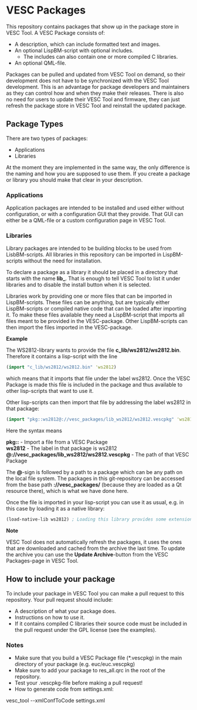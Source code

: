 # VESC Packages

This repository contains packages that show up in the package store in VESC Tool. A VESC Package consists of:

* A description, which can include formatted text and images.
* An optional LispBM-script with optional includes.
	- The includes can also contain one or more compiled C libraries.
* An optional QML-file.

Packages can be pulled and updated from VESC Tool on demand, so their development does not have to be synchronized with the VESC Tool development. This is an advantage for package developers and maintainers as they can control how and when they make their releases. There is also no need for users to update their VESC Tool and firmware, they can just refresh the package store in VESC Tool and reinstall the updated package.

## Package Types

There are two types of packages:

* Applications
* Libraries

At the moment they are implemented in the same way, the only difference is the naming and how you are supposed to use them. If you create a package or library you should make that clear in your description.

### Applications

Application packages are intended to be installed and used either without configuration, or with a configuration GUI that they provide. That GUI can either be a QML-file or a custom configuration page in VESC Tool.

### Libraries

Library packages are intended to be building blocks to be used from LisbBM-scripts. All libraries in this repository can be imported in LispBM-scripts without the need for installation.

To declare a package as a library it should be placed in a directory that starts with the name **lib_**. That is enough to tell VESC Tool to list it under libraries and to disable the install button when it is selected.

Libraries work by providing one or more files that can be imported in LispBM-scripts. These files can be anything, but are typically either LispBM-scripts or compiled native code that can be loaded after importing it. To make these files available they need a LispBM-script that imports all files meant to be provided in the VESC-package. Other LispBM-scripts can then import the files imported in the VESC-package.

**Example**

The WS2812-library wants to provide the file **c_lib/ws2812/ws2812.bin**. Therefore it contains a lisp-script with the line

```clj
(import "c_lib/ws2812/ws2812.bin" 'ws2812)
```

which means that it imports that file under the label ws2812. Once the VESC Package is made this file is included in the package and thus available to other lisp-scripts that want to use it.

Other lisp-scripts can then import that file by addressing the label ws2812 in that package:

```clj
(import "pkg::ws2812@://vesc_packages/lib_ws2812/ws2812.vescpkg" 'ws2812)
```

Here the syntax means

**pkg::** - Import a file from a VESC Package  
**ws2812** - The label in that package is ws2812  
**@://vesc_packages/lib_ws2812/ws2812.vescpkg** - The path of that VESC Package

The **@**-sign is followed by a path to a package which can be any path on the local file system. The packages in this git-repository can be accessed from the base path **://vesc_packages/** (because they are loaded as a Qt resource there), which is what we have done here.

Once the file is imported in your lisp-script you can use it as usual, e.g. in this case by loading it as a native library:

```clj
(load-native-lib ws2812) ; Loading this library provides some extensions to control ws2812 addressable LEDs
```

**Note**

VESC Tool does not automatically refresh the packages, it uses the ones that are downloaded and cached from the archive the last time. To update the archive you can use the **Update Archive**-button from the VESC Packages-page in VESC Tool.

## How to include your package

To include your package in VESC Tool you can make a pull request to this repository. Your pull request should include:

* A description of what your package does.
* Instructions on how to use it.
* If it contains compiled C libraries their source code must be included in the pull request under the GPL license (see the examples).

### Notes

* Make sure that you build a VESC Package file (\*.vescpkg) in the main directory of your package (e.g. euc/euc.vescpkg)
* Make sure to add your package to res_all.qrc in the root of the repository.
* Test your .vescpkg-file before making a pull request!
* How to generate code from settings.xml:

vesc_tool --xmlConfToCode settings.xml
